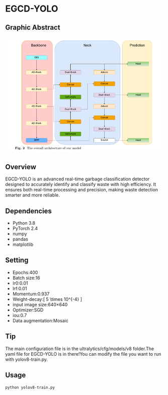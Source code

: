 # EGCD-YOLO

## Graphic Abstract
![image](EGCD-YOLO.png)

## Overview
EGCD-YOLO is an advanced real-time garbage classification detector designed to accurately identify and classify waste with high efficiency. It ensures both real-time processing and precision, making waste detection smarter and more reliable.

## Dependencies
- Python 3.8
- PyTorch 2.4
- numpy
- pandas
- matplotlib

## Setting
- Epochs:400
- Batch size:16
- lr0:0.01
- lrf:0.01
- Momentum:0.937
- Weight-decay:\[
5 \times 10^{-4}
\]
- input image size:640×640
- Optimizer:SGD
- iou:0.7
- Data augmentation:Mosaic

## Tip
The main configuration file is in the ultralytics/cfg/models/v8 folder.The yaml file for EGCD-YOLO is in there!You can modify the file you want to run with yolov8-train.py.


## Usage
```bash
python yolov8-train.py
```


